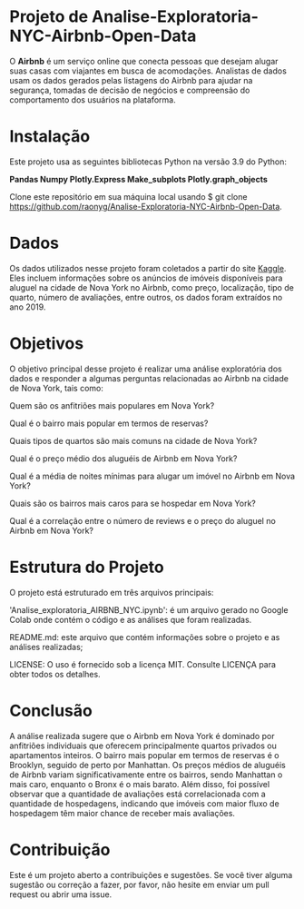 # Projeto de Analise-Exploratoria-NYC-Airbnb-Open-Data
O **Airbnb** é um serviço online que conecta pessoas que desejam alugar suas casas com viajantes em busca de acomodações. Analistas de dados usam os dados gerados pelas listagens do Airbnb para ajudar na segurança, tomadas de decisão de negócios e compreensão do comportamento dos usuários na plataforma.

# Instalação
Este projeto usa as seguintes bibliotecas Python na versão 3.9 do Python:

**Pandas Numpy Plotly.Express Make_subplots Plotly.graph_objects**

Clone este repositório em sua máquina local usando $ git clone https://github.com/raonyg/Analise-Exploratoria-NYC-Airbnb-Open-Data.

# Dados
Os dados utilizados nesse projeto foram coletados a partir do site [Kaggle](https://www.kaggle.com/datasets/dgomonov/new-york-city-airbnb-open-data). Eles incluem informações sobre os anúncios de imóveis disponíveis para aluguel na cidade de Nova York no Airbnb, como preço, localização, tipo de quarto, número de avaliações, entre outros, os dados foram extraídos no ano 2019.

# Objetivos
O objetivo principal desse projeto é realizar uma análise exploratória dos dados e responder a algumas perguntas relacionadas ao Airbnb na cidade de Nova York, tais como:

Quem são os anfitriões mais populares em Nova York?

Qual é o bairro mais popular em termos de reservas?

Quais tipos de quartos são mais comuns na cidade de Nova York?

Qual é o preço médio dos aluguéis de Airbnb em Nova York?

Qual é a média de noites mínimas para alugar um imóvel no Airbnb em Nova York?

Quais são os bairros mais caros para se hospedar em Nova York?

Qual é a correlação entre o número de reviews e o preço do aluguel no Airbnb em Nova York?

# Estrutura do Projeto
O projeto está estruturado em três arquivos principais:

'Analise_exploratoria_AIRBNB_NYC.ipynb': é um arquivo gerado no Google Colab onde contém o código e as análises que foram realizadas.

README.md: este arquivo que contém informações sobre o projeto e as análises realizadas;

LICENSE: O uso é fornecido sob a licença MIT. Consulte LICENÇA para obter todos os detalhes.

# Conclusão
A análise realizada sugere que o Airbnb em Nova York é dominado por anfitriões individuais que oferecem principalmente quartos privados ou apartamentos inteiros. O bairro mais popular em termos de reservas é o Brooklyn, seguido de perto por Manhattan. Os preços médios de aluguéis de Airbnb variam significativamente entre os bairros, sendo Manhattan o mais caro, enquanto o Bronx é o mais barato. Além disso, foi possível observar que a quantidade de avaliações está correlacionada com a quantidade de hospedagens, indicando que imóveis com maior fluxo de hospedagem têm maior chance de receber mais avaliações.

# Contribuição
Este é um projeto aberto a contribuições e sugestões. Se você tiver alguma sugestão ou correção a fazer, por favor, não hesite em enviar um pull request ou abrir uma issue.

